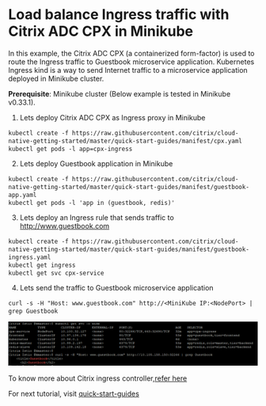 # Load balance Ingress traffic with Citrix ADC CPX in Minikube

In this example, the Citrix ADC CPX (a containerized form-factor) is used to route the Ingress traffic to Guestbook microservice application.
Kubernetes Ingress kind is a way to send Internet traffic to a microservice application deployed in Minikube cluster.

**Prerequisite**: Minikube cluster (Below example is tested in Minikube v0.33.1).

1. Lets deploy Citrix ADC CPX as Ingress proxy in Minikube
```
kubectl create -f https://raw.githubusercontent.com/citrix/cloud-native-getting-started/master/quick-start-guides/manifest/cpx.yaml
kubectl get pods -l app=cpx-ingress
```

2. Lets deploy Guestbook application in Minikube
```
kubectl create -f https://raw.githubusercontent.com/citrix/cloud-native-getting-started/master/quick-start-guides/manifest/guestbook-app.yaml
kubectl get pods -l 'app in (guestbook, redis)'
```

3. Lets deploy an Ingress rule that sends traffic to http://www.guestbook.com
```
kubectl create -f https://raw.githubusercontent.com/citrix/cloud-native-getting-started/master/quick-start-guides/manifest/guestbook-ingress.yaml
kubectl get ingress
kubectl get svc cpx-service
```

4. Lets send the traffic to Guestbook microservice application
```
curl -s -H "Host: www.guestbook.com" http://<MiniKube IP:<NodePort> | grep Guestbook
```

![guestbook-minikube-output](images/guestbook-minikube-output.PNG)

To know more about Citrix ingress controller,[refer here](https://github.com/citrix/citrix-k8s-ingress-controller)

For next tutorial, visit [quick-start-guides](https://github.com/citrix/cloud-native-getting-started/tree/master/quick-start-guides)
